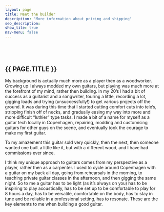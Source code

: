 ```yaml
---
layout: page
title: Meet the builder
description: 'More information about pricing and shipping'
seo_description:
show_tile: true
nav-menu: false
---
```


<!-- Main -->
<div id="main" class="alt">



<!-- Intro -->
<section id="contact">
	<div style="margin-top: 6em" class="inner row">
		<div class="6u$ 12u$(small)">
			<h2 style="text-transform: uppercase;">{{ page.title }}</h2>
			<p>My background is actually much more as a player then as a woodworker. Growing up I always modded my own guitars, but playing was much more at the forefront of my mind, rather then building. In my 20’s I had a bit of success as a guitarist and a songwriter, touring a little, recording a lot, gigging loads and trying (unsuccessfully!) to get various projects off the ground. It was during this time that I started cutting comfort cuts into tele’s, stripping finish off of necks, and gradually easing my way into more and more difficult “luthier” type tasks. I made a bit of a name for myself as a guitar tech locally in Copenhagen, repairing, modding and customising guitars for other guys on the scene, and eventually took the courage to make my first guitar.</p> 
			<p>To my amazement this guitar sold very quickly, then the next, then someone wanted one built a little like it, but with a different wood, and I have had commissions ever since.</p>
			<p>I think my unique approach to guitars comes from my perspective as a player, rather then as a carpenter. I used to cycle around Copenhagen with a guitar on my back all day, going from rehearsals in the morning, to teaching private guitar classes in the afternoon, and then gigging the same night. So to me a guitar has to be light (as it’s always on you) has to be inspiring to play acoustically, has to be set up to be comfortable to play for 8 hours a day, has to be versatile, comfortable on the body, has to stay in tune and be reliable in a professional setting, has to resonate. These are the key elements to me when building a good guitar.</p>
		</div>
		<span class="image fit 6u$ 12u$(small)"><img src="../assets/images/default--wayfair.jpg" alt=""></span>
	</div>
</section>
</div>

